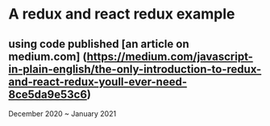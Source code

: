 # A redux and react redux example
## using code published [an article on medium.com] (https://medium.com/javascript-in-plain-english/the-only-introduction-to-redux-and-react-redux-youll-ever-need-8ce5da9e53c6)
December 2020 ~ January 2021


